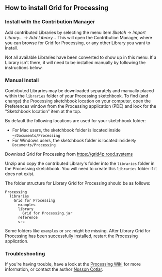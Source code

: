 ## How to install Grid for Processing

### Install with the Contribution Manager

Add contributed Libraries by selecting the menu item _Sketch_ → _Import Library..._ → _Add Library..._ This will open the Contribution Manager, where you can browse for Grid for Processing, or any other Library you want to install.

Not all available Libraries have been converted to show up in this menu. If a Library isn't there, it will need to be installed manually by following the instructions below.

### Manual Install

Contributed Libraries may be downloaded separately and manually placed within the `libraries` folder of your Processing sketchbook. To find (and change) the Processing sketchbook location on your computer, open the Preferences window from the Processing application (PDE) and look for the "Sketchbook location" item at the top.

By default the following locations are used for your sketchbook folder: 
  * For Mac users, the sketchbook folder is located inside `~/Documents/Processing` 
  * For Windows users, the sketchbook folder is located inside `My Documents/Processing`

Download Grid for Processing from https://grid4p.rood.systems

Unzip and copy the contributed Library's folder into the `libraries` folder in the Processing sketchbook. You will need to create this `libraries` folder if it does not exist.

The folder structure for Library Grid for Processing should be as follows:

```
Processing
  libraries
    Grid for Processing
      examples
      library
        Grid for Processing.jar
      reference
      src
```
             
Some folders like `examples` or `src` might be missing. After Library Grid for Processing has been successfully installed, restart the Processing application.

### Troubleshooting

If you're having trouble, have a look at the [Processing Wiki](https://github.com/processing/processing/wiki/How-to-Install-a-Contributed-Library) for more information, or contact the author [Nosson Cotlar](https://rood.systems).
